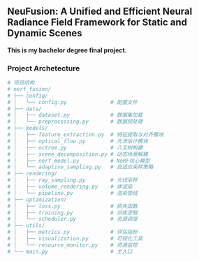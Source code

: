 ## NeuFusion: A Unified and Efficient Neural Radiance Field Framework for Static and Dynamic Scenes
**This is my bachelor degree final project.**

### Project Archetecture
``` python
# 项目结构
# nerf_fusion/
# ├── config/
# │   └── config.py              # 配置文件
# ├── data/
# │   ├── dataset.py             # 数据集加载
# │   └── preprocessing.py       # 数据预处理
# ├── models/
# │   ├── feature_extraction.py  # 特征提取与对齐模块
# │   ├── optical_flow.py        # 光流估计模块
# │   ├── octree.py              # 八叉树构建
# │   ├── scene_decomposition.py # 动态场景解耦
# │   ├── nerf_model.py          # NeRF核心模型
# │   └── adaptive_sampling.py   # 自适应采样策略
# ├── rendering/
# │   ├── ray_sampling.py        # 光线采样
# │   ├── volume_rendering.py    # 体渲染
# │   └── pipeline.py            # 渲染管线
# ├── optimization/
# │   ├── loss.py                # 损失函数
# │   ├── training.py            # 训练逻辑
# │   └── scheduler.py           # 资源调度
# ├── utils/
# │   ├── metrics.py             # 评估指标
# │   ├── visualization.py       # 可视化工具
# │   └── resource_monitor.py    # 资源监控
# └── main.py                    # 主入口
```
